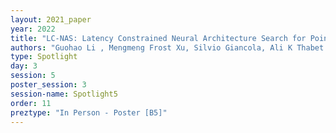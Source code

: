 ```yaml
---
layout: 2021_paper
year: 2022
title: "LC-NAS: Latency Constrained Neural Architecture Search for Point Cloud Networks"
authors: "Guohao Li , Mengmeng Frost Xu, Silvio Giancola, Ali K Thabet and Bernard Ghanem"
type: Spotlight
day: 3
session: 5
poster_session: 3
session-name: Spotlight5
order: 11
preztype: "In Person - Poster [B5]"
---
```

